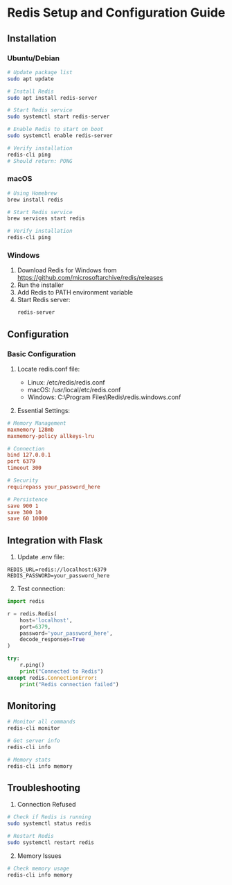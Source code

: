 # Redis Setup and Configuration Guide

## Installation

### Ubuntu/Debian
```bash
# Update package list
sudo apt update

# Install Redis
sudo apt install redis-server

# Start Redis service
sudo systemctl start redis-server

# Enable Redis to start on boot
sudo systemctl enable redis-server

# Verify installation
redis-cli ping
# Should return: PONG
```

### macOS
```bash
# Using Homebrew
brew install redis

# Start Redis service
brew services start redis

# Verify installation
redis-cli ping
```

### Windows
1. Download Redis for Windows from https://github.com/microsoftarchive/redis/releases
2. Run the installer
3. Add Redis to PATH environment variable
4. Start Redis server:
   ```bash
   redis-server
   ```

## Configuration

### Basic Configuration
1. Locate redis.conf file:
   - Linux: /etc/redis/redis.conf
   - macOS: /usr/local/etc/redis.conf
   - Windows: C:\Program Files\Redis\redis.windows.conf

2. Essential Settings:
```conf
# Memory Management
maxmemory 128mb
maxmemory-policy allkeys-lru

# Connection
bind 127.0.0.1
port 6379
timeout 300

# Security
requirepass your_password_here

# Persistence
save 900 1
save 300 10
save 60 10000
```

## Integration with Flask

1. Update .env file:
```
REDIS_URL=redis://localhost:6379
REDIS_PASSWORD=your_password_here
```

2. Test connection:
```python
import redis

r = redis.Redis(
    host='localhost',
    port=6379,
    password='your_password_here',
    decode_responses=True
)

try:
    r.ping()
    print("Connected to Redis")
except redis.ConnectionError:
    print("Redis connection failed")
```

## Monitoring

```bash
# Monitor all commands
redis-cli monitor

# Get server info
redis-cli info

# Memory stats
redis-cli info memory
```

## Troubleshooting

1. Connection Refused
```bash
# Check if Redis is running
sudo systemctl status redis

# Restart Redis
sudo systemctl restart redis
```

2. Memory Issues
```bash
# Check memory usage
redis-cli info memory
```